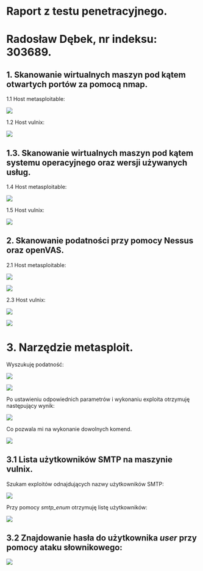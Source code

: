# Raport z testu penetracyjnego.
# Radosław Dębek, nr indeksu: 303689.
## 1. Skanowanie wirtualnych maszyn pod kątem otwartych portów za pomocą **nmap**.

1.1 Host metasploitable:

![](metasploitablenmapscan.PNG)

1.2 Host vulnix:

![](vulnixnmapscan.PNG)

## 1.3. Skanowanie wirtualnych maszyn pod kątem systemu operacyjnego oraz wersji używanych usług.

1.4 Host metasploitable:

![](metasploitableversionscan.PNG)

1.5 Host vulnix:

![](vulnixversionscan.PNG)

## 2. Skanowanie podatności przy pomocy Nessus oraz openVAS.

2.1 Host metasploitable:

![](openvasmetasploitable.PNG)

![](skannessusmetasploitable.PNG)

2.3 Host vulnix:

![](openvasvulnixscan.PNG)

![](nessusvulnixscan.PNG)

# 3. Narzędzie metasploit.

Wyszukuję podatność:

![](DODATKOWE.PNG)


![](OPJCE.PNG)

Po ustawieniu odpowiednich parametrów i wykonaniu exploita otrzymuję następujący wynik:

![](WYNIKDZIALANIA.PNG)

Co pozwala mi na wykonanie dowolnych komend.

![](wylaczeniezdalne.PNG)

## 3.1 Lista użytkowników SMTP na maszynie vulnix.

Szukam exploitów odnajdujących nazwy użytkowników SMTP:

![](wyszukiwanienazw.PNG)

Przy pomocy *smtp_enum* otrzymuję listę użytkowników:

![](wynikdzialaniaszukaniauzytkownikow.PNG)

## 3.2 Znajdowanie hasła do użytkownika *user* przy pomocy ataku słownikowego:

![](haslodouser.PNG)






